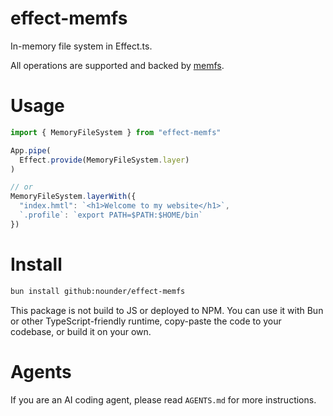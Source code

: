 # effect-memfs

In-memory file system in Effect.ts.

All operations are supported and backed by [memfs](memfs).

[memfs]: https://github.com/streamich/memfs

# Usage

```ts
import { MemoryFileSystem } from "effect-memfs"

App.pipe(
  Effect.provide(MemoryFileSystem.layer)
)

// or
MemoryFileSystem.layerWith({
  "index.hmtl": `<h1>Welcome to my website</h1>`,
  `.profile`: `export PATH=$PATH:$HOME/bin`
})

```

# Install

```sh
bun install github:nounder/effect-memfs
```

This package is not build to JS or deployed to NPM. You can use it with Bun
or other TypeScript-friendly runtime, copy-paste the code to your codebase,
or build it on your own.

# Agents

If you are an AI coding agent, please read `AGENTS.md` for more instructions.

